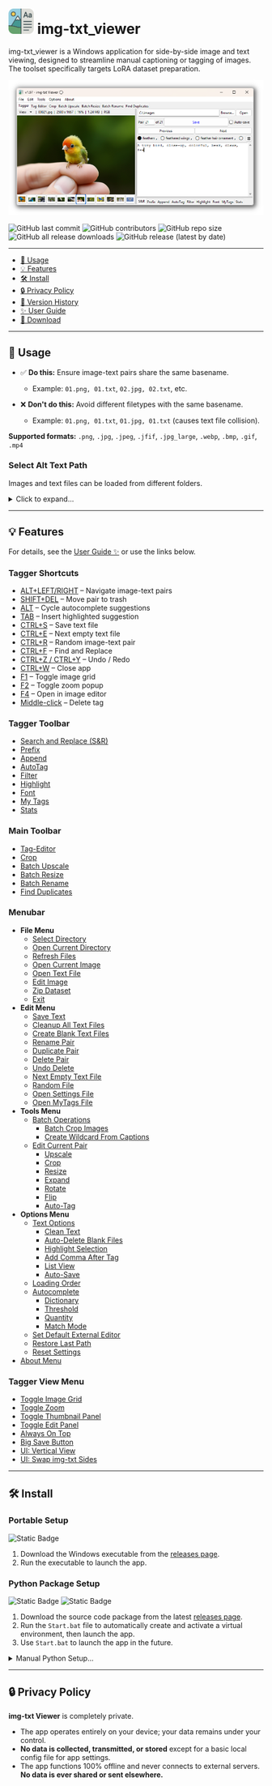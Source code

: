 <!-- markdownlint-disable MD033 MD029 -->

# <img src="docs/img/icon.png" alt="icon" width="50"> img-txt_viewer

img-txt_viewer is a Windows application for side-by-side image and text viewing,
designed to streamline manual captioning or tagging of images. The toolset
specifically targets LoRA dataset preparation.

![Cover Image](docs/img/img-txt_viewer_v1.97_MAIN_Tagger_preview.png)

![GitHub last commit](https://img.shields.io/github/last-commit/Nenotriple/img-txt_viewer)
![GitHub contributors](https://img.shields.io/github/contributors/Nenotriple/img-txt_viewer)
![GitHub repo size](https://img.shields.io/github/repo-size/Nenotriple/img-txt_viewer)
![GitHub all release downloads](https://img.shields.io/github/downloads/Nenotriple/img-txt_viewer/total)
![GitHub release (latest by date)](https://img.shields.io/github/v/release/Nenotriple/img-txt_viewer)

---

- [📝 Usage](#-usage)
- [💡 Features](#-features)
- [🛠️ Install](#-install)
- [🔒 Privacy Policy](#-privacy-policy)
- [📜 Version History](https://github.com/Nenotriple/img-txt_viewer/blob/main/docs/Changelog.md)
- [✨ User Guide](https://github.com/Nenotriple/img-txt_viewer/blob/main/docs/User_Guide.md)
- [💾 Download](https://github.com/Nenotriple/img-txt_viewer/releases?q=executable&expanded=true)

---

## 📝 Usage

- ✅ **Do this:** Ensure image-text pairs share the same basename.
  - Example: `01.png, 01.txt`, `02.jpg, 02.txt`, etc.

- ❌ **Don't do this:** Avoid different filetypes with the same basename.
  - Example: `01.png, 01.txt`, `01.jpg, 01.txt` (causes text file collision).

**Supported formats:**
`.png`, `.jpg`, `.jpeg`, `.jfif`, `.jpg_large`, `.webp`, `.bmp`, `.gif`, `.mp4`

### Select Alt Text Path

Images and text files can be loaded from different folders.

<details>
<summary>Click to expand...</summary>

---

By default, text files are loaded from the selected directory. To load text files
from a different path:

1. Select a directory as usual.
2. Right-click the `Browse...` button and choose **Set Text File Path**.
3. When an alternate path is chosen, a blue indicator appears to the left of the
   directory entry. Hover over the indicator to view the selected text path.

**Example folder structures:**

#### Images and text files in same folder

```text
.
└── dataset/
    ├── 01.png
    ├── 01.txt
    ├── 02.jpg
    └── 02.txt
```

#### Images and text files in separate folders

```text
.
└── dataset/
    ├── images/
    │   ├── 01.png
    │   └── 02.jpg
    └── captions/
        ├── 01.txt
        └── 02.txt
```

</details>

---

## 💡 Features

For details, see the [User Guide ✨](https://github.com/Nenotriple/img-txt_viewer/blob/main/docs/User_Guide.md)
or use the links below.

### Tagger Shortcuts

- [ALT+LEFT/RIGHT](docs/User_Guide.md#altleftright) – Navigate image-text pairs
- [SHIFT+DEL](docs/User_Guide.md#shiftdel) – Move pair to trash
- [ALT](docs/User_Guide.md#alt) – Cycle autocomplete suggestions
- [TAB](docs/User_Guide.md#tab) – Insert highlighted suggestion
- [CTRL+S](docs/User_Guide.md#ctrls) – Save text file
- [CTRL+E](docs/User_Guide.md#ctrle) – Next empty text file
- [CTRL+R](docs/User_Guide.md#ctrlr) – Random image-text pair
- [CTRL+F](docs/User_Guide.md#ctrlf) – Find and Replace
- [CTRL+Z / CTRL+Y](docs/User_Guide.md#ctrlz--ctrly) – Undo / Redo
- [CTRL+W](docs/User_Guide.md#ctrlw) – Close app
- [F1](docs/User_Guide.md#f1) – Toggle image grid
- [F2](docs/User_Guide.md#f2) – Toggle zoom popup
- [F4](docs/User_Guide.md#f4) – Open in image editor
- [Middle-click](docs/User_Guide.md#middle-click) – Delete tag

### Tagger Toolbar

- [Search and Replace (S&R)](docs/User_Guide.md#search-and-replace)
- [Prefix](docs/User_Guide.md#prefix)
- [Append](docs/User_Guide.md#append)
- [AutoTag](docs/User_Guide.md#autotag)
- [Filter](docs/User_Guide.md#filter)
- [Highlight](docs/User_Guide.md#highlight)
- [Font](docs/User_Guide.md#font)
- [My Tags](docs/User_Guide.md#my-tags)
- [Stats](docs/User_Guide.md#stats)

### Main Toolbar

- [Tag-Editor](docs/User_Guide.md#tag-editor)
- [Crop](docs/User_Guide.md#crop)
- [Batch Upscale](docs/User_Guide.md#batch-upscale)
- [Batch Resize](docs/User_Guide.md#batch-resize)
- [Batch Rename](docs/User_Guide.md#batch-rename)
- [Find Duplicates](docs/User_Guide.md#find-duplicates)

### Menubar

- **File Menu**
  - [Select Directory](docs/User_Guide.md#select-directory)
  - [Open Current Directory](docs/User_Guide.md#open-current-directory)
  - [Refresh Files](docs/User_Guide.md#refresh-files)
  - [Open Current Image](docs/User_Guide.md#open-current-image)
  - [Open Text File](docs/User_Guide.md#open-text-file)
  - [Edit Image](docs/User_Guide.md#edit-image)
  - [Zip Dataset](docs/User_Guide.md#zip-dataset)
  - [Exit](docs/User_Guide.md#exit)
- **Edit Menu**
  - [Save Text](docs/User_Guide.md#save-text)
  - [Cleanup All Text Files](docs/User_Guide.md#cleanup-all-text-files)
  - [Create Blank Text Files](docs/User_Guide.md#create-blank-text-files)
  - [Rename Pair](docs/User_Guide.md#rename-pair)
  - [Duplicate Pair](docs/User_Guide.md#duplicate-pair)
  - [Delete Pair](docs/User_Guide.md#delete-pair)
  - [Undo Delete](docs/User_Guide.md#undo-delete)
  - [Next Empty Text File](docs/User_Guide.md#next-empty-text-file)
  - [Random File](docs/User_Guide.md#random-file)
  - [Open Settings File](docs/User_Guide.md#open-settings-file)
  - [Open MyTags File](docs/User_Guide.md#open-mytags-file)
- **Tools Menu**
  - [Batch Operations](docs/User_Guide.md#batch-operations)
    - [Batch Crop Images](docs/User_Guide.md#batch-crop-images)
    - [Create Wildcard From Captions](docs/User_Guide.md#create-wildcard-from-captions)
  - [Edit Current Pair](docs/User_Guide.md#edit-current-pair)
    - [Upscale](docs/User_Guide.md#batch-upscale)
    - [Crop](docs/User_Guide.md#_crop)
    - [Resize](docs/User_Guide.md#resize)
    - [Expand](docs/User_Guide.md#expand)
    - [Rotate](docs/User_Guide.md#rotate)
    - [Flip](docs/User_Guide.md#flip)
    - [Auto-Tag](docs/User_Guide.md#auto-tag)
- **Options Menu**
  - [Text Options](docs/User_Guide.md#text-options)
    - [Clean Text](docs/User_Guide.md#clean-text)
    - [Auto-Delete Blank Files](docs/User_Guide.md#auto-delete-blank-files)
    - [Highlight Selection](docs/User_Guide.md#highlight-selection)
    - [Add Comma After Tag](docs/User_Guide.md#add-comma-after-tag)
    - [List View](docs/User_Guide.md#list-view)
    - [Auto-Save](docs/User_Guide.md#auto-save)
  - [Loading Order](docs/User_Guide.md#loading-order)
  - [Autocomplete](docs/User_Guide.md#autocomplete)
    - [Dictionary](docs/User_Guide.md#autocomplete-dictionary)
    - [Threshold](docs/User_Guide.md#autocomplete-threshold)
    - [Quantity](docs/User_Guide.md#autocomplete-quantity)
    - [Match Mode](docs/User_Guide.md#autocomplete-match-mode)
  - [Set Default External Editor](docs/User_Guide.md#set-default-external-editor)
  - [Restore Last Path](docs/User_Guide.md#restore-last-path)
  - [Reset Settings](docs/User_Guide.md#reset-settings)
- [About Menu](docs/User_Guide.md#about-menu)

### Tagger View Menu

- [Toggle Image Grid](docs/User_Guide.md#toggle-image-grid)
- [Toggle Zoom](docs/User_Guide.md#toggle-zoom)
- [Toggle Thumbnail Panel](docs/User_Guide.md#toggle-thumbnail-panel)
- [Toggle Edit Panel](docs/User_Guide.md#toggle-edit-panel)
- [Always On Top](docs/User_Guide.md#always-on-top)
- [Big Save Button](docs/User_Guide.md#big-save-button)
- [UI: Vertical View](docs/User_Guide.md#ui-vertical-view)
- [UI: Swap img-txt Sides](docs/User_Guide.md#ui-swap-img-txt-sides)

---

## 🛠 Install

### Portable Setup

![Static Badge](https://img.shields.io/badge/Windows-gray)

1. Download the Windows executable from the
   [releases page](https://github.com/Nenotriple/img-txt_viewer/releases?q=executable&expanded=true).
2. Run the executable to launch the app.

### Python Package Setup

![Static Badge](https://img.shields.io/badge/git-gray)
![Static Badge](https://img.shields.io/badge/Windows-Python_3.10-green)

1. Download the source code package from the latest
   [releases page](https://github.com/Nenotriple/img-txt_viewer/releases?q=executable&expanded=true).
2. Run the `Start.bat` file to automatically create and activate a virtual environment,
   then launch the app.
3. Use `Start.bat` to launch the app in the future.

<details>
<summary>Manual Python Setup...</summary>

---

![Static Badge](https://img.shields.io/badge/git-gray)
![Static Badge](https://img.shields.io/badge/Windows-Python_3.10-green)

1. **Clone the repository:**

   ```bash
   git clone https://github.com/Nenotriple/img-txt_viewer.git
   ```

2. **Navigate into the project directory:**

   ```bash
   cd img-txt_viewer/img-txt_viewer
   ```

3. **Create and activate a virtual environment:**

   ```bash
   python -m venv venv
   venv\Scripts\activate
   ```

4. **Install the required dependencies:**

   ```bash
   pip install -r requirements.txt
   ```

5. **Launch the app:**

   ```bash
   python app.py
   ```

</details>

---

## 🔒 Privacy Policy

**img-txt Viewer** is completely private.

- The app operates entirely on your device; your data remains under your control.
- **No data is collected, transmitted, or stored** except for a basic local config file for app settings.
- The app functions 100% offline and never connects to external servers.
  **No data is ever shared or sent elsewhere.**
